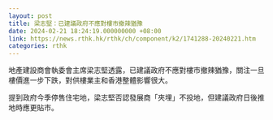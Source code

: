```yaml
---
layout: post
title: 梁志堅：已建議政府不應對樓市撤辣猶豫
date: 2024-02-21 18:24:19.000000000 +08:00
link: https://news.rthk.hk/rthk/ch/component/k2/1741288-20240221.htm
categories: rthk
---
```


地產建設商會執委會主席梁志堅透露，已建議政府不應對樓市撤辣猶豫，關注一旦樓價進一步下跌，對供樓業主和香港整體影響很大。

提到政府今季停售住宅地，梁志堅否認發展商「夾埋」不投地，但建議政府日後推地時應更貼市。
